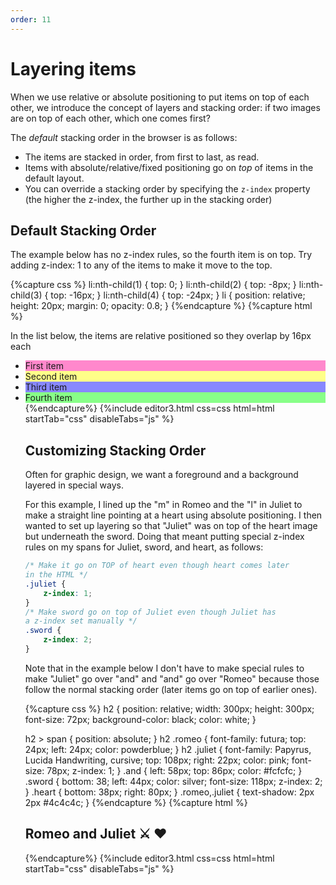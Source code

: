 ```yaml
---
order: 11
---
```


# Layering items
When we use relative or absolute positioning to put items on top of each other, we introduce the concept of layers and stacking order: if two images are on top of each other, which one comes first?

The *default* stacking order in the browser is as follows:

* The items are stacked in order, from first to last, as read.
* Items with absolute/relative/fixed positioning go on *top* of items in the default layout.
* You can override a stacking order by specifying the `z-index` property (the higher the z-index, the further up in the stacking order)

## Default Stacking Order

The example below has no z-index rules, so the fourth item is on top. Try adding z-index: 1 to any of the items to make it move to the top.


{%capture css %}
    li:nth-child(1) {
        top: 0;
    }
    li:nth-child(2) {
        top: -8px;
    }
    li:nth-child(3) {
        top: -16px;
    }
    li:nth-child(4) {
        top: -24px;
    }
    li {
        position: relative;
        height: 20px;
        margin: 0;
        opacity: 0.8;
    }
{%endcapture %}
{%capture html %}
<p>In the list below, the items are relative positioned so they overlap
by 16px each</p>
<ul>
<li style="background-color: #ff88cc">First item</li>
<li style="background-color: #ffff88">Second item</li>
<li style="background-color: #8888ff">Third item</li>
<li style="background-color: #88ff88">Fourth item</li>
{%endcapture%}
{%include editor3.html css=css html=html startTab="css" disableTabs="js" %}

## Customizing Stacking Order

Often for graphic design, we want a foreground and a background layered in special ways. 

For this example, I lined up the "m" in Romeo and the "l" in Juliet to make a straight line pointing at a heart using absolute positioning. I then wanted to set up layering so that "Juliet" was on top of the heart image but underneath the sword. Doing that meant putting special z-index rules on my spans for Juliet, sword, and heart, as follows:

```css
/* Make it go on TOP of heart even though heart comes later
in the HTML */
.juliet {
    z-index: 1;
}
/* Make sword go on top of Juliet even though Juliet has
a z-index set manually */
.sword {
    z-index: 2;
}
```

Note that in the example below I don't have to make special rules to make "Juliet" go over "and" and "and" go over "Romeo" because those follow the normal stacking order (later items go on top of earlier ones).


{%capture css %}
h2 {
    position: relative;
    width: 300px;
    height: 300px;
    font-size: 72px;
    background-color: black;
    color: white;
}

h2 > span {
    position: absolute;
}
h2 .romeo {
    font-family: futura;
    top: 24px;
    left: 24px;
    color: powderblue;
}
h2 .juliet {
    font-family: Papyrus, Lucida Handwriting, cursive;
    top: 108px;
    right: 22px;
    color: pink;
    font-size: 78px;
    z-index: 1;
}
.and {
    left: 58px;
    top: 86px;
    color: #fcfcfc;
}
.sword {
    bottom: 38;
    left: 44px;
    color: silver;
    font-size: 118px;
    z-index: 2;
}
.heart {
    bottom: 38px;
    right: 80px;
}
.romeo,.juliet {
   text-shadow: 2px 2px #4c4c4c;
}
{%endcapture %}
{%capture html %}
<div>
    <h2>
        <span class="romeo">Romeo</span>
        <span class="and">and</span>
        <span class="juliet">Juliet</span>
        <span class="sword">⚔</span>
        <span class="heart">❤️</span>
    </h2>
</div>
{%endcapture%}
{%include editor3.html css=css html=html startTab="css" disableTabs="js" %}
    